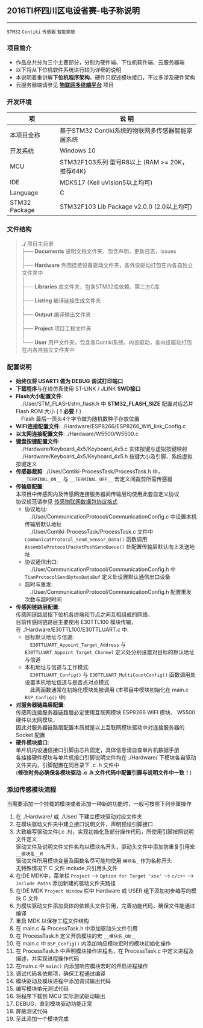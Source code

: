 ## 2016TI杯四川区电设省赛-电子称说明
----------------------------------------------------------------------------------------
`STM32` `Contiki` `传感器` `智能家居`



### 项目简介

- 作品总共分为三个主要部分，分别为硬件端、下位机软件端、云服务器端
- 以下将从下位机软件系统进行较为详细的说明
- 本说明着重讲解**下位机程序架构**，硬件只叙述模块接口，不过多涉及硬件架构
- 云服务器端请参见 [**物联网多终端平台**](https://github.com/zthxxx/python-flask-IoT_Sensor_Web) 项目


### 开发环境

| 项            | 说 明                                                        |
| ------------- | ------------------------------------------------------------ |
| 本项目全称    | 基于STM32 Contiki系统的物联网多传感器智能家居系统 |
| 开发系统      | Windows 10                                                   |
| MCU           | STM32F103系列 型号R8以上 (RAM >= 20K，推荐64K)               |
| IDE           | MDK517 (Keil uVision5以上均可)                               |
| Language      | C                                                            |
| STM32 Package | STM32F103 Lib Package v2.0.0 (2.0以上均可)                   |

### 文件结构

>  **./**  项目主目录  
>  ├── **Documents**  说明文档文件夹，包含声明，更新日志，lssues  
>  │  
>  ├── **Hardware**   外围挂接设备驱动文件夹，各外设驱动打包在内各自独立文件夹中  
>  │  
>  ├── **Libraries**  库文件夹，包含STM32库依赖、第三方C库  
>  │  
>  ├── **Listing**    编译链接生成文件夹  
>  │  
>  ├── **Output**     编译输出文件夹  
>  │  
>  ├── **Project**    项目工程文件夹  
>  │  
>  └── **User**       用户文件夹，包含各Contiki系统、内设驱动，各内设驱动打包在内各自独立文件夹中  



### 配置说明

* **始终仅将 USART1 做为 DEBUG 调试打印端口**
* **下载程序**与在线仿真使用 ST-LINK / JLINK **SWD接口**
* **Flash大小配置文件**:  
    　./User/STM_FLASH/stm_flash.h 中 **STM32_FLASH_SIZE** 配置对应芯片 Flash ROM 大小 (**！必要！**)   
    　Flash 最后一页头4个字节做为随机数种子存放位置  
* **WIFI连接配置文件**:  ./Hardware/ESP8266/ESP8266_Wifi_link_Config.c
* **以太网连接配置文件**:  ./Hardware/W5500/W5500.c
* **键盘按键配置文件**:   
    　./Hardware/Keyboard_4x5/Keyboard_4x5.c 实体按键与虚拟按键映射  
    　./Hardware/Keyboard_4x5/Keyboard_4x5.h 按键大小及引脚、系统虚拟按键定义  
* **传感器裁剪**:   ./User/Contiki-ProcessTask/ProcessTask.h 中，  
    　`__TERMINAL_ON__` 与 `__TERMINAL_OFF__` 宏定义间裁剪所需传感器  
* **传输层配置**:   
    本项目中传感网内及传感网连接服务器间传输层均使用此套自定义协议  
    协议规范请参见 [传感物联网数据包协议格式](./Documents/传感物联网数据包协议格式.docx)  
    * 协议地址:  
        　./User/CommunicationProtocol/CommunicationConfig.c 中设置本机传输层默认地址  
        　./User/Contiki-ProcessTask/ProcessTask.c 文件中 `CommunicatProtocol_Send_Sensor_Data()` 函数调用 `AssembleProtocolPacketPushSendQueue()` 处配置传输层默认向上发送地址  
    * 协议通信出口:  
        　./User/CommunicationProtocol/CommunicationConfig.h 中 `TianProtocolSendBytesDataBuf` 定义处设置默认通信出口设备  
    * 超时与重发:  
         　./User/CommunicationProtocol/CommunicationConfig.h 配置重发次数与超时时间  
* **传感网链路层配置**:  
    传感网链路层指下位机各终端和节点之间互相组成的网络，  
    目前传感网链路层主要使用 E30TTL100 模块传输，  
    在 ./Hardware/E30TTL100/E30TTLUART.c 中:  
    * 目标默认地址与信道:  
        　`E30TTLUART_Appoint_Target_Address` 与 `E30TTLUART_Appoint_Target_Channel` 定义处分别设置对目标的默认地址与信道  
    * 本机地址与信道与工作模式:  
        　`E30TTLUART_Config()` 与 `E30TTLUART_MultiCountConfig()` 函数调用处设置本机地址信道与是否点对点模式  
        　此两函数通常在初始化模块处被调用 (本项目中模块初始化在 main.c `BSP_Config()` 中)  
* **对服务器链路层配置**:  
    传感网连接服务器链路层必定使用互联网模块 ESP8266 WIFI 模块、 W5500 硬件以太网模块，  
    因此对服务器链路层配置本质就是以上互联网模块驱动中对连接服务器的 Socket 配置  
* **硬件模块接口**:  
    单片机内设通信接口引脚由芯片固定，具体信息请自查单片机数据手册  
    各挂接硬件模块与单片机接口引脚说明文件均在 ./Hardware/ 下模块各自驱动文件夹内，引脚配置在同目录下 .c .h 文件中  
    (**修改时务必确保各模块驱动 .c .h 文件代码中配置引脚与说明文件中一致！**)  


### 添加传感模块流程

当需要添加一个挂载的模块或者添加一种新的功能时，一般可按照下列步骤操作 

1.  在 ./Hardware/ 或 ./User/ 下建立模块驱动对应文件夹  
2.  在模块驱动文件夹中建立接口说明文件，声明预设引脚接口  
3.  大致编写驱动文件(.c .h)，实现初始化及部分操作代码，所使用引脚按照说明文件定义  
     驱动文件及说明文件文件名均以模块名开头，驱动头文件中添加防重复引用宏 `__模块名__H`  
     驱动文件所用模块变量及函数名尽可能均使用 `模块名_` 作为名称开头  
     无特殊情况下 C 文件 include 只引用头文件  
4.  在IDE MDK中，菜单栏 `Project` --> `Option for Target 'xxx'` --> `c/c++` --> `Include Paths` 添加新建的驱动文件夹路径  
5.  在IDE MDK `Project Window` 栏中 Hardware 或 USER 组下添加初步编写的模块 C 文件  
6.  为模块驱动文件添加具体的依赖头文件引用，完善功能代码，确保文件能通过编译  
7.  重启 MDK 以保存工程文件结构  
8.  在 main.c 与 ProcessTask.h 中添加驱动头文件引用  
9.  在 ProcessTask.h 定义开启模块的宏 `__模块名_ON__`  
10.  在 main.c 中 `BSP_Config()` 内添加响应模块宏时的模块初始化操作  
11.  在 ProcessTask.h 中声明模块操作进程名，在 ProcessTask.c 中定义进程及描述，并实现进程操作代码  
12.  在main.c 中 `main()` 内添加响应模块宏时的开启进程操作  
13.  调试代码各依赖项，确保工程通过编译  
14.  模块驱动及模块进程中添加调试输出代码  
15.  编写模块单元测试代码  
16.  将程序下载到 MCU 实际测试驱动输出  
17.  DEBUG，直到模块驱动功能正常  
18.  屏蔽测试代码  
19.  至此添加一个模块完成  












